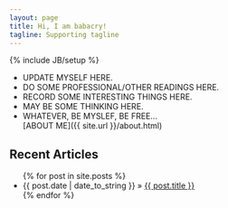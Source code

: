 ```yaml
---
layout: page 
title: Hi, I am babacry! 
tagline: Supporting tagline
---
```

{% include JB/setup %}
- UPDATE MYSELF HERE.  
- DO SOME PROFESSIONAL/OTHER READINGS HERE.   
- RECORD SOME INTERESTING THINGS HERE.  
- MAY BE SOME THINKING HERE.  
- WHATEVER, BE MYSLEF, BE FREE...  
[ABOUT ME]({{ site.url }}/about.html)   

## Recent Articles  

<ul class="posts">
  {% for post in site.posts %}
    <li><span>{{ post.date | date_to_string }}</span> &raquo; <a href="{{ BASE_PATH }}{{ post.url }}">{{ post.title }}</a></li>
  {% endfor %}
</ul>



